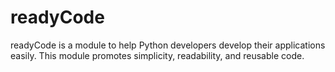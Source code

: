 # readyCode
readyCode is a module to help Python developers develop their applications easily. This module promotes simplicity, readability, and reusable code.
